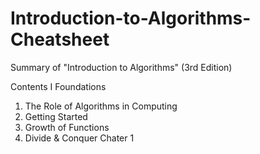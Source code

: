 # Introduction-to-Algorithms-Cheatsheet
Summary of "Introduction to Algorithms" (3rd Edition)

Contents
I Foundations
  1. The Role of Algorithms in Computing
  2. Getting Started
  3. Growth of Functions
  4. Divide & Conquer
Chater 1
